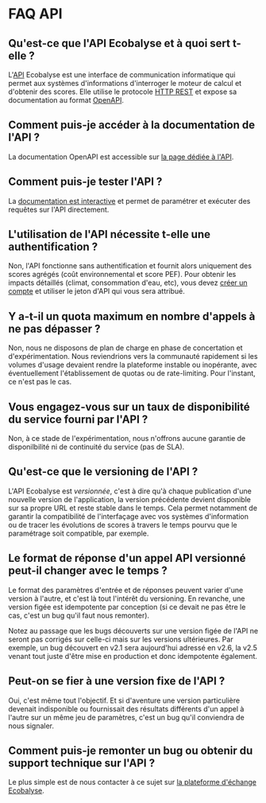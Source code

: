 # FAQ API

## Qu'est-ce que l'API Ecobalyse et à quoi sert t-elle ?

L'[API](https://fr.wikipedia.org/wiki/Interface_de_programmation) Ecobalyse est une interface de communication informatique qui permet aux systèmes d'informations d'interroger le moteur de calcul et d'obtenir des scores. Elle utilise le protocole [HTTP REST](https://en.wikipedia.org/wiki/REST) et expose sa documentation au format [OpenAPI](https://en.wikipedia.org/wiki/OpenAPI_Specification).

## Comment puis-je accéder à la documentation de l'API ?

La documentation OpenAPI est accessible sur [la page dédiée à l'API](/#/api).

## Comment puis-je tester l'API ?

La [documentation est interactive](/#/api) et permet de paramétrer et exécuter des requêtes sur l'API directement.

## L'utilisation de l'API nécessite t-elle une authentification ?

Non, l'API fonctionne sans authentification et fournit alors uniquement des scores agrégés (coût environnemental et score PEF). Pour obtenir les impacts détaillés (climat, consommation d'eau, etc), vous devez [créer un compte](https://ecobalyse.beta.gouv.fr/#/auth/) et utiliser le jeton d'API qui vous sera attribué.

## Y a-t-il un quota maximum en nombre d'appels à ne pas dépasser ?

Non, nous ne disposons de plan de charge en phase de concertation et d'expérimentation. Nous reviendrions vers la communauté rapidement si les volumes d'usage devaient rendre la plateforme instable ou inopérante, avec éventuellement l'établissement de quotas ou de rate-limiting. Pour l'instant, ce n'est pas le cas.

## Vous engagez-vous sur un taux de disponibilité du service fourni par l'API ?

Non, à ce stade de l'expérimentation, nous n'offrons aucune garantie de disponilbilité ni de continuité du service (pas de SLA).

## Qu'est-ce que le versioning de l'API ?

L'API Ecobalyse est *versionnée*, c'est à dire qu'à chaque publication d'une nouvelle version de l'application, la version précédente devient disponible sur sa propre URL et reste stable dans le temps. Cela permet notamment de garantir la compatibilité de l'interfaçage avec vos systèmes d'information ou de tracer les évolutions de scores à travers le temps pourvu que le paramétrage soit compatible, par exemple.

## Le format de réponse d'un appel API versionné peut-il changer avec le temps ?

Le format des paramètres d'entrée et de réponses peuvent varier d'une version à l'autre, et c'est là tout l'intérêt du versioning. En revanche, une version figée est idempotente par conception (si ce devait ne pas être le cas, c'est un bug qu'il faut nous remonter).

Notez au passage que les bugs découverts sur une version figée de l'API ne seront pas corrigés sur celle-ci mais sur les versions ultérieures. Par exemple, un bug découvert en v2.1 sera aujourd'hui adressé en v2.6, la v2.5 venant tout juste d'être mise en production et donc idempotente également.

## Peut-on se fier à une version fixe de l'API ?

Oui, c'est même tout l'objectif. Et si d'aventure une version particulière devenait indisponible ou fournissait des résultats différents d'un appel à l'autre sur un même jeu de paramètres, c'est un bug qu'il conviendra de nous signaler.

## Comment puis-je remonter un bug ou obtenir du support technique sur l'API ?

Le plus simple est de nous contacter à ce sujet sur [la plateforme d'échange Ecobalyse](https://fabrique-numerique.gitbook.io/ecobalyse/communaute).
